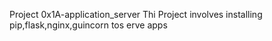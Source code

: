 Project 0x1A-application_server
Thi Project involves installing pip,flask,nginx,guincorn tos
 erve apps
